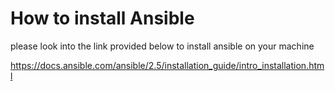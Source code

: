 # How to install Ansible

please look into the link provided below to install ansible on your machine 

https://docs.ansible.com/ansible/2.5/installation_guide/intro_installation.html

